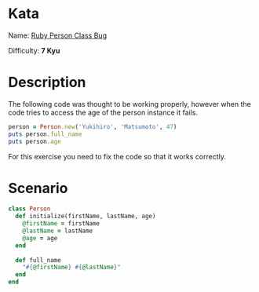 # Kata
Name: [Ruby Person Class Bug](https://www.codewars.com/kata/ruby-person-class-bug)

Difficulty: **7 Kyu**

# Description
The following code was thought to be working properly, however when the code tries to access the age of the person instance it fails.

```ruby
person = Person.new('Yukihiro', 'Matsumoto', 47)
puts person.full_name
puts person.age
```

For this exercise you need to fix the code so that it works correctly.

# Scenario
```ruby
class Person
  def initialize(firstName, lastName, age)
    @firstName = firstName
    @lastName = lastName
    @age = age
  end
  
  def full_name
    "#{@firstName} #{@lastName}"
  end
end
```